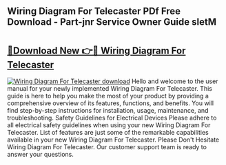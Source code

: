 ## Wiring Diagram For Telecaster PDf Free Download - Part-jnr Service Owner Guide sletM

# <h2><a href="http://dfly328.blite.top/?on=Wiring+Diagram+For+Telecaster">🔗Download New 👉🔴 Wiring Diagram For Telecaster</a></h2>

[![Wiring Diagram For Telecaster download](https://i.imgur.com/lujVjoI.png)](http://dfly328.blite.top/?on=Wiring+Diagram+For+Telecaster)
Hello and welcome to the user manual for your newly implemented Wiring Diagram For Telecaster. This guide is here to help you make the most of your product by providing a comprehensive overview of its features, functions, and benefits. You will find step-by-step instructions for installation, usage, maintenance, and troubleshooting. Safety Guidelines for Electrical Devices Please adhere to all electrical safety guidelines when using your new Wiring Diagram For Telecaster. List of features are just some of the remarkable capabilities available in your new Wiring Diagram For Telecaster. Please Don't Hesitate Wiring Diagram For Telecaster. Our customer support team is ready to answer your questions.
